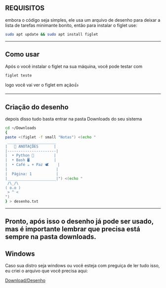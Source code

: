 ## REQUISITOS
embora o código seja simples, ele usa um arquivo de desenho para
deixar a lista de tarefas minimante bonito, então para instalar o figlet
use:
```bash
sudo apt update && sudo apt install figlet
```
---
## Como usar
Após o você instalar o figlet na sua máquina, você pode testar com
```bash
figlet teste
```
logo você vai ver o figlet em ação👍

---
## Criação do desenho
depois disso tudo basta entrar na pasta Downloads do seu sistema
```bash
cd ~/Downloads
{
paste <(figlet -f small "Notas") <(echo "
 ______________________
|   📒 ANOTAÇÕES       |
|----------------------|
|  • Python 🐍         |
|  • Bash 🖥️           |
|  • Café ☕ + Paz 🕊️    |
|                      |
|  Página: 1           |
|______________________|") <(echo "
 /\_/\  
( o.o ) 
 > ^ < 
")
} > desenho.txt
```

---

Pronto, após isso o desenho já pode ser usado, mas é importante
lembrar que precisa está sempre na pasta downloads.
---
## Windows
Caso sua distro seja windows ou você esteja com preguiça de ler tudo
isso, eu criei o arquivo que você precisa aqui:

[Download/Desenho](https://github.com/TheRake066/lista-de-tarefa.py/releases/download/Arquivo/desenho.txt)
